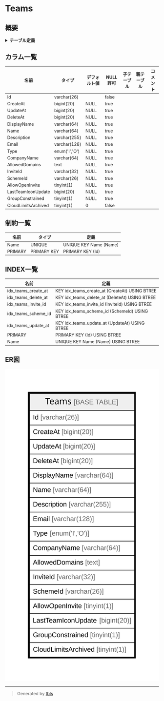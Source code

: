# Teams

## 概要

<details>
<summary><strong>テーブル定義</strong></summary>

```sql
CREATE TABLE `Teams` (
  `Id` varchar(26) NOT NULL,
  `CreateAt` bigint(20) DEFAULT NULL,
  `UpdateAt` bigint(20) DEFAULT NULL,
  `DeleteAt` bigint(20) DEFAULT NULL,
  `DisplayName` varchar(64) DEFAULT NULL,
  `Name` varchar(64) DEFAULT NULL,
  `Description` varchar(255) DEFAULT NULL,
  `Email` varchar(128) DEFAULT NULL,
  `Type` enum('I','O') DEFAULT NULL,
  `CompanyName` varchar(64) DEFAULT NULL,
  `AllowedDomains` text DEFAULT NULL,
  `InviteId` varchar(32) DEFAULT NULL,
  `SchemeId` varchar(26) DEFAULT NULL,
  `AllowOpenInvite` tinyint(1) DEFAULT NULL,
  `LastTeamIconUpdate` bigint(20) DEFAULT NULL,
  `GroupConstrained` tinyint(1) DEFAULT NULL,
  `CloudLimitsArchived` tinyint(1) NOT NULL DEFAULT 0,
  PRIMARY KEY (`Id`),
  UNIQUE KEY `Name` (`Name`),
  KEY `idx_teams_invite_id` (`InviteId`),
  KEY `idx_teams_update_at` (`UpdateAt`),
  KEY `idx_teams_create_at` (`CreateAt`),
  KEY `idx_teams_delete_at` (`DeleteAt`),
  KEY `idx_teams_scheme_id` (`SchemeId`)
) ENGINE=InnoDB DEFAULT CHARSET=utf8mb4
```

</details>

## カラム一覧

| 名前                  | タイプ           | デフォルト値       | NULL許可   | 子テーブル      | 親テーブル      | コメント     |
| ------------------- | ------------- | ------------ | -------- | ---------- | ---------- | -------- |
| Id                  | varchar(26)   |              | false    |            |            |          |
| CreateAt            | bigint(20)    | NULL         | true     |            |            |          |
| UpdateAt            | bigint(20)    | NULL         | true     |            |            |          |
| DeleteAt            | bigint(20)    | NULL         | true     |            |            |          |
| DisplayName         | varchar(64)   | NULL         | true     |            |            |          |
| Name                | varchar(64)   | NULL         | true     |            |            |          |
| Description         | varchar(255)  | NULL         | true     |            |            |          |
| Email               | varchar(128)  | NULL         | true     |            |            |          |
| Type                | enum('I','O') | NULL         | true     |            |            |          |
| CompanyName         | varchar(64)   | NULL         | true     |            |            |          |
| AllowedDomains      | text          | NULL         | true     |            |            |          |
| InviteId            | varchar(32)   | NULL         | true     |            |            |          |
| SchemeId            | varchar(26)   | NULL         | true     |            |            |          |
| AllowOpenInvite     | tinyint(1)    | NULL         | true     |            |            |          |
| LastTeamIconUpdate  | bigint(20)    | NULL         | true     |            |            |          |
| GroupConstrained    | tinyint(1)    | NULL         | true     |            |            |          |
| CloudLimitsArchived | tinyint(1)    | 0            | false    |            |            |          |

## 制約一覧

| 名前      | タイプ         | 定義                     |
| ------- | ----------- | ---------------------- |
| Name    | UNIQUE      | UNIQUE KEY Name (Name) |
| PRIMARY | PRIMARY KEY | PRIMARY KEY (Id)       |

## INDEX一覧

| 名前                  | 定義                                             |
| ------------------- | ---------------------------------------------- |
| idx_teams_create_at | KEY idx_teams_create_at (CreateAt) USING BTREE |
| idx_teams_delete_at | KEY idx_teams_delete_at (DeleteAt) USING BTREE |
| idx_teams_invite_id | KEY idx_teams_invite_id (InviteId) USING BTREE |
| idx_teams_scheme_id | KEY idx_teams_scheme_id (SchemeId) USING BTREE |
| idx_teams_update_at | KEY idx_teams_update_at (UpdateAt) USING BTREE |
| PRIMARY             | PRIMARY KEY (Id) USING BTREE                   |
| Name                | UNIQUE KEY Name (Name) USING BTREE             |

## ER図

![er](Teams.svg)

---

> Generated by [tbls](https://github.com/k1LoW/tbls)

